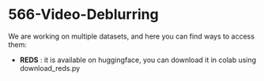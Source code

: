 # 566-Video-Deblurring
We are working on multiple datasets, and here you can find ways to access them:
- **REDS** : it is available on huggingface, you can download it in colab using download_reds.py
